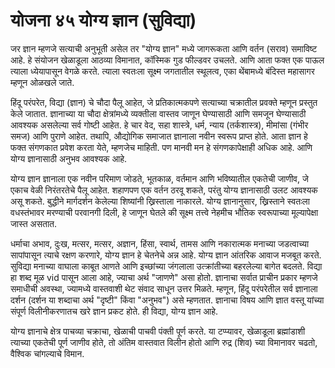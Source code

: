 # योजना ४५ योग्य ज्ञान (सुविद्या)

जर ज्ञान म्हणजे सत्याची अनुभूती असेल तर "योग्य ज्ञान" मध्ये जागरूकता आणि वर्तन (सराव) समाविष्ट आहे. हे संयोजन खेळाडूला आठव्या विमानात, कॉस्मिक गुड फील्डवर उचलते. आणि आता फक्त एक पाऊल त्याला ध्येयापासून वेगळे करते. त्याला स्वतःला सूक्ष्म जगतातील स्थूलत्व, एका थेंबामध्ये बंदिस्त महासागर म्हणून ओळखले जाते.

हिंदू परंपरेत, विद्या (ज्ञान) चे चौदा पैलू आहेत, जे प्रतिकात्मकपणे सत्याच्या चक्रातील प्रवक्ते म्हणून प्रस्तुत केले जातात. ज्ञानाच्या या चौदा क्षेत्रांमध्ये व्यक्तीला वास्तव जाणून घेण्यासाठी आणि समजून घेण्यासाठी आवश्यक असलेल्या सर्व गोष्टी आहेत. हे चार वेद, सहा शास्त्रे, धर्म, न्याय (तर्कशास्त्र), मीमांसा (गंभीर समज) आणि पुराणे आहेत. तथापि, औद्योगिक समाजात ज्ञानाला नवीन स्वरूप प्राप्त होते. आता ज्ञान हे फक्त संगणकात प्रवेश करता येते, म्हणजेच माहिती. पण मानवी मन हे संगणकापेक्षाही अधिक आहे. आणि योग्य ज्ञानासाठी अनुभव आवश्यक आहे.

योग्य ज्ञान ज्ञानाला एक नवीन परिमाण जोडते, भूतकाळ, वर्तमान आणि भविष्यातील एकतेची जाणीव, जे एकाच वेळी निरंतरतेचे पैलू आहेत. शहाणपण एक वर्तन ठरवू शकते, परंतु योग्य ज्ञानासाठी उलट आवश्यक असू शकते. बुद्धीने मार्गदर्शन केलेल्या शिष्यांनी ख्रिस्ताला नाकारले. योग्य ज्ञानानुसार, ख्रिस्ताने स्वतःला वधस्तंभावर मरण्याची परवानगी दिली, हे जाणून घेतले की सूक्ष्म तत्त्वे नेहमीच भौतिक स्वरूपाच्या मूल्यापेक्षा जास्त असतात.

धर्माचा अभाव, दुःख, मत्सर, मत्सर, अज्ञान, हिंसा, स्वार्थ, तामस आणि नकारात्मक मनाच्या जडत्वाच्या सापांपासून त्याचे रक्षण करणारे, योग्य ज्ञान हे चेतनेचे अन्न आहे. योग्य ज्ञान आंतरिक आवाज मजबूत करते. सुविद्या मनाच्या वाघाला काबूत आणते आणि इच्छांच्या जंगलाला उत्क्रांतीच्या बहरलेल्या बागेत बदलते. विद्या हा शब्द मूळ vid पासून आला आहे, ज्याचा अर्थ "जाणणे" असा होतो. ज्ञानाचा सर्वात प्राचीन प्रकार म्हणजे समाधीची अवस्था, ज्यामध्ये वास्तवाशी थेट संवाद साधून उत्तर मिळते. म्हणून, हिंदू परंपरेतील सर्व ज्ञानाला दर्शन (दर्शन या शब्दाचा अर्थ "दृष्टी" किंवा "अनुभव") असे म्हणतात. ज्ञानाचा विषय आणि ज्ञात वस्तू यांच्या संपूर्ण विलीनीकरणातच खरे ज्ञान प्रकट होते. ही विद्या, योग्य ज्ञान आहे.

योग्य ज्ञानाचे क्षेत्र पाचव्या चक्राचा, खेळाची पाचवी पंक्ती पूर्ण करते. या टप्प्यावर, खेळाडूला ब्रह्मांडाशी त्याच्या एकतेची पूर्ण जाणीव होते, तो अंतिम वास्तवात विलीन होतो आणि रुद्र (शिव) च्या विमानावर चढतो, वैश्विक चांगल्याचे विमान.
